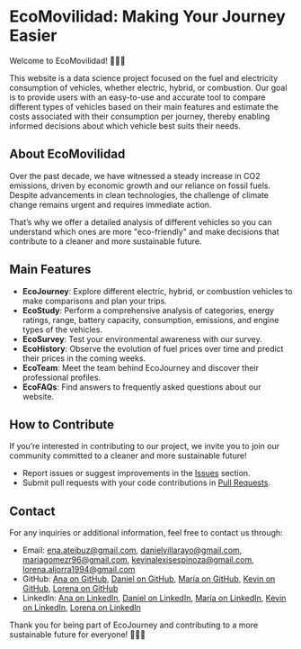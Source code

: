 # EcoMovilidad: Making Your Journey Easier

Welcome to EcoMovilidad! 🌱🚗✨

This website is a data science project focused on the fuel and electricity consumption of vehicles, whether electric, hybrid, or combustion. Our goal is to provide users with an easy-to-use and accurate tool to compare different types of vehicles based on their main features and estimate the costs associated with their consumption per journey, thereby enabling informed decisions about which vehicle best suits their needs.

## About EcoMovilidad

Over the past decade, we have witnessed a steady increase in CO2 emissions, driven by economic growth and our reliance on fossil fuels. Despite advancements in clean technologies, the challenge of climate change remains urgent and requires immediate action.

That’s why we offer a detailed analysis of different vehicles so you can understand which ones are more "eco-friendly" and make decisions that contribute to a cleaner and more sustainable future.

## Main Features

- **EcoJourney**: Explore different electric, hybrid, or combustion vehicles to make comparisons and plan your trips.
- **EcoStudy**: Perform a comprehensive analysis of categories, energy ratings, range, battery capacity, consumption, emissions, and engine types of the vehicles.
- **EcoSurvey**: Test your environmental awareness with our survey.
- **EcoHistory**: Observe the evolution of fuel prices over time and predict their prices in the coming weeks.
- **EcoTeam**: Meet the team behind EcoJourney and discover their professional profiles.
- **EcoFAQs**: Find answers to frequently asked questions about our website.

## How to Contribute

If you’re interested in contributing to our project, we invite you to join our community committed to a cleaner and more sustainable future!

- Report issues or suggest improvements in the [Issues](https://github.com/Ateibuzena/Proyecto_EcoMovilidad/issues) section.
- Submit pull requests with your code contributions in [Pull Requests](https://github.com/Ateibuzena/Proyecto_EcoMovilidad/pulls).

## Contact

For any inquiries or additional information, feel free to contact us through:

- Email: ena.ateibuz@gmail.com, danielvillarayo@gmail.com, mariagomezr96@gmail.com, kevinalexisespinoza@gmail.com, lorena.aljorra1994@gmail.com
- GitHub: [Ana on GitHub](https://github.com/Ateibuzena), [Daniel on GitHub](https://github.com/Malosy26), [María on GitHub](https://github.com/mariagomez96-stack), [Kevin on GitHub](https://github.com/KevinAlexisEsp), [Lorena on GitHub](https://github.com/LorenaMtnez94)
- LinkedIn: [Ana on LinkedIn](https://www.linkedin.com/in/ana-zubieta/), [Daniel on LinkedIn](https://www.linkedin.com/in/dvr0001/), [María on LinkedIn](https://www.linkedin.com/in/mariagomezroman/), [Kevin on LinkedIn](https://www.linkedin.com/in/kevin-alexis-espinoza/), [Lorena on LinkedIn](https://www.linkedin.com/in/lorenamtnez/)

Thank you for being part of EcoJourney and contributing to a more sustainable future for everyone! 🌱🚗✨
